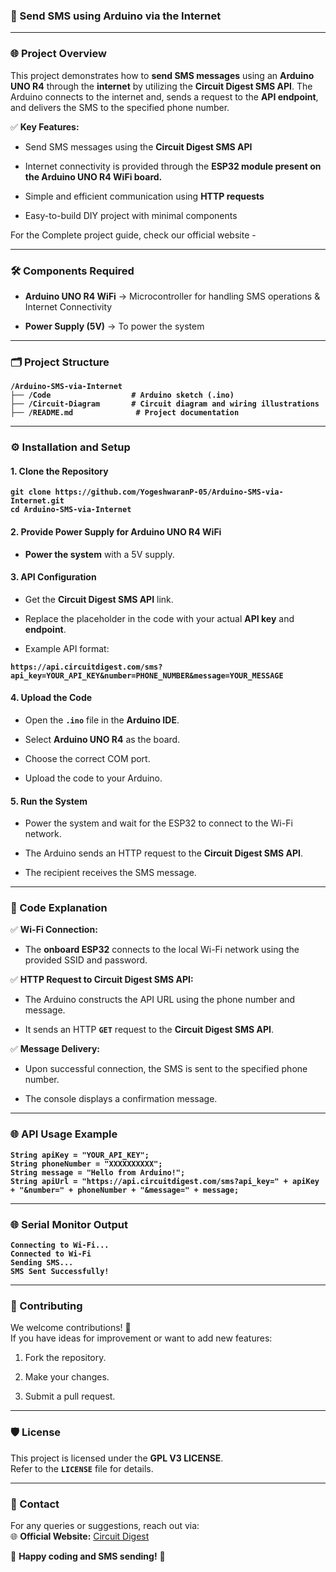### **📱 Send SMS using Arduino via the Internet**

---

### **🌐 Project Overview**

This project demonstrates how to **send SMS messages** using an **Arduino UNO R4** through the **internet** by utilizing the **Circuit Digest SMS API**. The Arduino connects to the internet and, sends a request to the **API endpoint**, and delivers the SMS to the specified phone number.

✅ **Key Features:**

* Send SMS messages using the **Circuit Digest SMS API**

* Internet connectivity is provided through the **ESP32 module present on the Arduino UNO R4 WiFi board.**

* Simple and efficient communication using **HTTP requests**

* Easy-to-build DIY project with minimal components

For the Complete project guide, check our official website \- 

---

### **🛠️ Components Required**

* **Arduino UNO R4 WiFi** → Microcontroller for handling SMS operations & Internet Connectivity

* **Power Supply (5V)** → To power the system

---

### **🗂️ Project Structure**

**`/Arduino-SMS-via-Internet`**    
**`├── /Code                  # Arduino sketch (.ino)`**    
**`├── /Circuit-Diagram       # Circuit diagram and wiring illustrations`**    
**`├── /README.md              # Project documentation`**  

---

### **⚙️ Installation and Setup**

#### **1\. Clone the Repository**

**`git clone https://github.com/YogeshwaranP-05/Arduino-SMS-via-Internet.git`**    
**`cd Arduino-SMS-via-Internet`**  

#### **2\. Provide Power Supply for Arduino UNO R4 WiFi**

* **Power the system** with a 5V supply.

#### **3\. API Configuration**

* Get the **Circuit Digest SMS API** link.

* Replace the placeholder in the code with your actual **API key** and **endpoint**.

* Example API format:

**`https://api.circuitdigest.com/sms?api_key=YOUR_API_KEY&number=PHONE_NUMBER&message=YOUR_MESSAGE`**

#### **4\. Upload the Code**

* Open the **`.ino`** file in the **Arduino IDE**.

* Select **Arduino UNO R4** as the board.

* Choose the correct COM port.

* Upload the code to your Arduino.

#### **5\. Run the System**

* Power the system and wait for the ESP32 to connect to the Wi-Fi network.

* The Arduino sends an HTTP request to the **Circuit Digest SMS API**.

* The recipient receives the SMS message.

---

### **📝 Code Explanation**

✅ **Wi-Fi Connection:**

* The **onboard ESP32** connects to the local Wi-Fi network using the provided SSID and password.

✅ **HTTP Request to Circuit Digest SMS API:**

* The Arduino constructs the API URL using the phone number and message.

* It sends an HTTP **`GET`** request to the **Circuit Digest SMS API**.

✅ **Message Delivery:**

* Upon successful connection, the SMS is sent to the specified phone number.

* The console displays a confirmation message.

---

### **🌐 API Usage Example**

**`String apiKey = "YOUR_API_KEY";`**  
**`String phoneNumber = "XXXXXXXXXX";`**  
**`String message = "Hello from Arduino!";`**  
**`String apiUrl = "https://api.circuitdigest.com/sms?api_key=" + apiKey + "&number=" + phoneNumber + "&message=" + message;`**

---

### **🌐 Serial Monitor Output**

**`Connecting to Wi-Fi...`**  
**`Connected to Wi-Fi`**  
**`Sending SMS...`**  
**`SMS Sent Successfully!`**

---

### **🤝 Contributing**

We welcome contributions\! 🎯  
 If you have ideas for improvement or want to add new features:

1. Fork the repository.

2. Make your changes.

3. Submit a pull request.

---

### **🛡️ License**

This project is licensed under the **GPL V3 LICENSE**.  
 Refer to the **`LICENSE`** file for details.

---

### **📧 Contact**

For any queries or suggestions, reach out via:  
 🌐 **Official Website:** [Circuit Digest](https://circuitdigest.com)

🚀 **Happy coding and SMS sending\!** 📱

